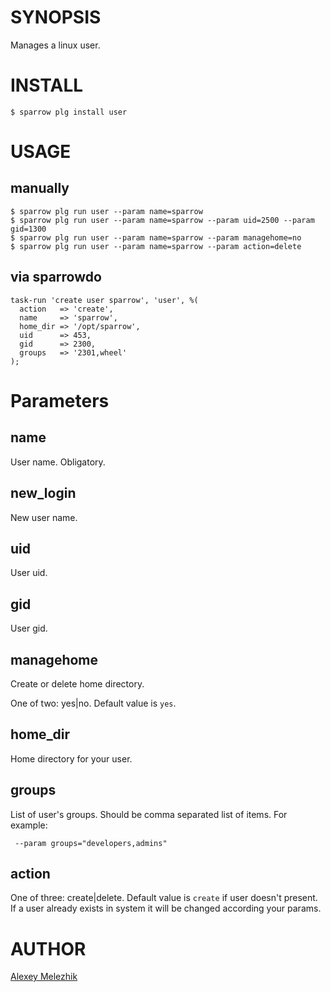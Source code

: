 # SYNOPSIS

Manages a linux user.

# INSTALL

    $ sparrow plg install user

# USAGE

## manually

    $ sparrow plg run user --param name=sparrow
    $ sparrow plg run user --param name=sparrow --param uid=2500 --param gid=1300
    $ sparrow plg run user --param name=sparrow --param managehome=no
    $ sparrow plg run user --param name=sparrow --param action=delete

## via sparrowdo

    task-run 'create user sparrow', 'user', %(
      action   => 'create',
      name     => 'sparrow',
      home_dir => '/opt/sparrow',
      uid      => 453,
      gid      => 2300,
      groups   => '2301,wheel'
    );


# Parameters

## name

User name. Obligatory.

## new_login

New user name.
  
## uid

User uid.

## gid

User gid.

## managehome

Create or delete home directory.

One of two: yes|no. Default value is `yes`.

## home_dir

Home directory for your user. 

## groups

List of user's groups. Should be comma separated list of items. For example:
   
   ` --param groups="developers,admins"`

## action

One of three: create|delete. Default value is `create` if user doesn't present. If a user already exists in system it will be changed according your params.


# AUTHOR

[Alexey Melezhik](mailto:melezhik@gmail.com)

